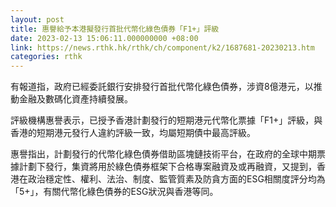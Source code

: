 ```yaml
---
layout: post
title: 惠譽給予本港擬發行首批代幣化綠色債券「F1+」評級
date: 2023-02-13 15:06:11.000000000 +08:00
link: https://news.rthk.hk/rthk/ch/component/k2/1687681-20230213.htm
categories: rthk
---
```


有報道指，政府已經委託銀行安排發行首批代幣化綠色債券，涉資8億港元，以推動金融及數碼化資產持續發展。

評級機構惠譽表示，已授予香港計劃發行的短期港元代幣化票據「F1+」評級，與香港的短期港元發行人違約評級一致，均屬短期債中最高評級。

惠譽指出，計劃發行的代幣化綠色債券借助區塊鏈技術平台，在政府的全球中期票據計劃下發行，集資將用於綠色債券框架下合格專案融資及或再融資，又提到，香港在政治穩定性、權利、法治、制度、監管質素及防貪方面的ESG相關度評分均為「5+」，有關代幣化綠色債券的ESG狀況與香港等同。

